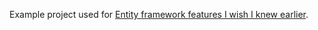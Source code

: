 Example project used for [Entity framework features I wish I knew earlier](https://timdeschryver.dev/blog/entity-framework-features-i-wish-i-knew-earlier).
